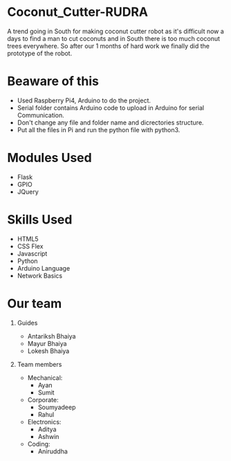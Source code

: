 # Coconut_Cutter-RUDRA
A trend going in South for making coconut cutter robot as it's difficult now a days to find a man to cut coconuts and in South there is too much coconut trees everywhere. So after our 1 months of hard work we finally did the prototype of the robot.

# Beaware of this
* Used Raspberry Pi4, Arduino to do the project.
* Serial folder contains Arduino code to upload in Arduino for serial Communication.
* Don't change any file and folder name and dicrectories structure.
* Put all the files in Pi and run the python file with python3.

# Modules Used
- Flask
- GPIO
- JQuery

# Skills Used
- HTML5
- CSS Flex
- Javascript
- Python
- Arduino Language
- Network Basics

# Our team
1. Guides
   - Antariksh Bhaiya
   - Mayur Bhaiya
   - Lokesh Bhaiya
2. Team members
 
   - Mechanical: 
     - Ayan
     - Sumit
   - Corporate: 
     - Soumyadeep
     - Rahul
   - Electronics: 
     - Aditya 
     - Ashwin
   - Coding:
     - Aniruddha     



